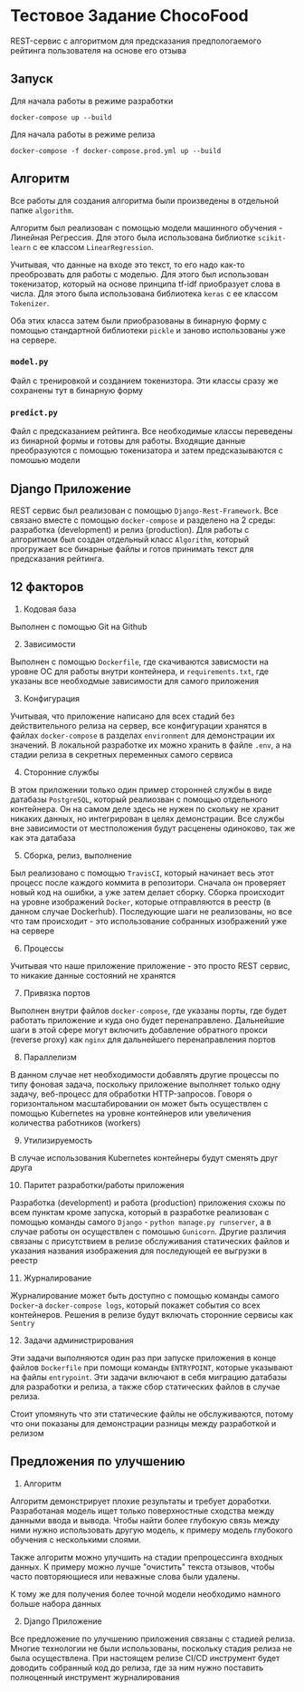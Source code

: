 # Тестовое Задание ChocoFood

REST-сервис с алгоритмом для предсказания предпологаемого рейтинга пользователя на основе его отзыва


## Запуск

Для начала работы в режиме разработки
```
docker-compose up --build
```

Для начала работы в режиме релиза
```
docker-compose -f docker-compose.prod.yml up --build 
```

## Алгоритм

Все работы для создания алгоритма были произведены в отдельной папке `algorithm`.

Алгоритм был реализован с помощью модели машинного обучения - Линейная Регрессия. Для этого была использована библиотке `scikit-learn` с ее классом `LinearRegression`.

Учитывая, что данные на входе это текст, то его надо как-то преоброзвать для работы с моделью. Для этого был использован токенизатор, который на основе принципа tf-idf приобразует слова в числа. Для этого была использована библиотека `keras` с ее классом `Tokenizer`.

Оба этих класса затем были приобразованы в бинарную форму с помощью стандартной библиотеки `pickle` и заново использованы уже на сервере.

### `model.py`

Файл с тренировкой и созданием токенизтора. Эти классы сразу же сохранены тут в бинарную форму

### `predict.py`

Файл с предсказанием рейтинга. Все необходимые классы переведены из бинарной формы и готовы для работы. Входящие данные преобразуются с помощью токенизатора и затем предсказываются с помошью модели

## Django Приложение

REST сервис был реализован с помощью `Django-Rest-Framework`. Все связано вместе с помощью `docker-compose` и разделено на 2 среды: разработка (development) и релиз (production). Для работы с алгоритмом был создан отдельный класс `Algorithm`, который прогружает все бинарные файлы и готов принимать текст для предсказания рейтинга.

## 12 факторов

1. Кодовая база

Выполнен с помощью Git на Github

2. Зависимости

Выполнен с помощью `Dockerfile`, где скачиваются зависмости на уровне ОС для работы внутри контейнера, и `requirements.txt`, где указаны все необходмые зависимости для самого приложения

3. Конфигурация

Учитывая, что приложение написано для всех стадий без действительного релиза на сервер, все конфигурации хранятся в файлах `docker-compose` в разделах `environment` для демонстрации их значений. В локальной разработке их можно хранить в файле `.env`, а на стадии релиза в секретных переменных самого сервиса

4. Сторонние службы

В этом приложении только один пример сторонней службы в виде датабазы `PostgreSQL`, который реалиозван с помощью отдельного контейнера. Он на самом деле здесь не нужен по скольку не хранит никаких данных, но интегрирован в целях демонстрации. Все службы вне зависимости от местположения будут расценены одиноково, так же как эта датабаза

5. Сборка, релиз, выполнение

Был реализовано с помощью `TravisCI`, который начинает весь этот процесс после каждого коммита в репозитори. Сначала он проверяет новый код на ошибки, а уже затем делает сборку. Сборка происходит на уровне изображений `Docker`, которые отправляются в реестр (в данном случае Dockerhub). Последующие шаги не реализованы, но все что там происходит - это использование собранных изображений уже на сервере

6. Процессы

Учитывая что наше приложение приложение - это просто REST сервис, то никакие данные состояний не хранятся

7. Привязка портов

Выполнен внутри файлов `docker-compose`, где указаны порты, где будет работать приложение и куда оно будет перенаправлено. Дальнейшие шаги в этой сфере могут включить добавление обратного прокси (reverse proxy) как `nginx` для дальнейшего перенаправления портов

8. Параллелизм

В данном случае нет необходимости добавлять другие процессы по типу фоновая задача, поскольку приложение выполняет только одну задачу, веб-процесс для обработки HTTP-запросов. Говоря о горизонтальном масштабировании он может быть осуществлен с помощью Kubernetes на уровне контейнеров или увеличения количества работников (workers)

9. Утилизируемость

В случае использования Kubernetes контейнеры будут сменять друг друга

10. Паритет разработки/работы приложения

Разработка (development) и работа (production) приложения схожы по всем пунктам кроме запуска, который в разработке реализован с помощью команды самого `Django` - `python manage.py runserver`, а в случае работы он осуществлен с помошью `Gunicorn`. Другие различия связаны с присутствием в релизе обслуживания статических файлов и указания названия изображения для последующей ее выгрузки в реестр

11. Журналирование

Журналирование может быть доступно с помощью команды самого `Docker`-а `docker-compose logs`, который покажет события со всех контейнеров. Решения в релизе будут включать сторонние сервисы как `Sentry`

12. Задачи администрирования

Эти задачи выполняются один раз при запуске приложения в конце файлов `Dockerfile` при помощи команды `ENTRYPOINT`, которые указывают на файлы `entrypoint`. Эти задачи включают в себя миграцию датабазы для разработки и релиза, а также сбор статических файлов в случае релиза. 

Стоит упомянуть что эти статические файлы не обслуживаются, потому что они показаны для демонстрации разницы между разработкой и релизом

## Предложения по улучшению

1. Алгоритм

Алгоритм демонстрирует плохие результаты и требует доработки. Разработаная модель ищет только поверхностные сходства между данными ввода и вывода. Чтобы найти более глубокую связь между ними нужно использовать другую модель, к примеру модель глубокого обучения с несколькими слоями. 

Также алгоритм можно улучшить на стадии препроцессинга входных данных. К примеру можно лучше "очистить" текста отзывов, чтобы часто повторяющиеся или неважные слова были удалены.

К тому же для получения более точной модели необходимо намного больше набора данных

2. Django Приложение

Все предложение по улучшению приложения связаны с стадией релиза. Многие технологии не были использованы, поскольку стадия релиза не была осуществлена. При настоящем релизе CI/CD инструмент будет доводить собранный код до релиза, где за ним нужно поставить полноценный инструмент журналирования